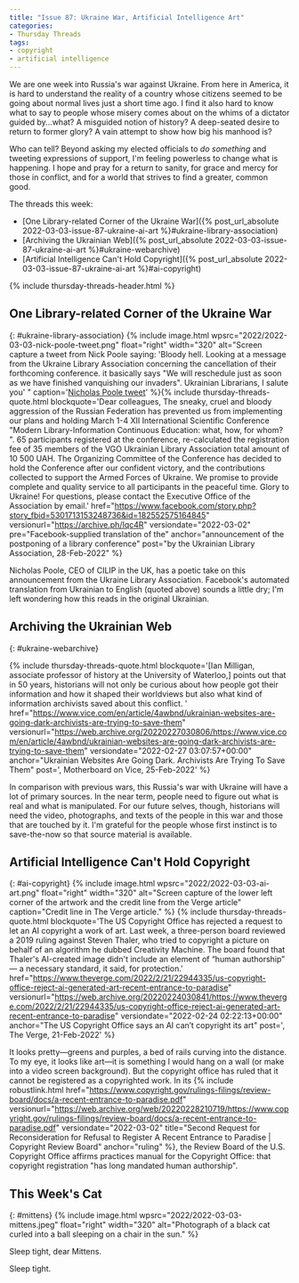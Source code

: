 ```yaml
---
title: "Issue 87: Ukraine War, Artificial Intelligence Art"
categories:
- Thursday Threads
tags:
- copyright
- artificial intelligence
---
```

We are one week into Russia's war against Ukraine. 
From here in America, it is hard to understand the reality of a country whose citizens seemed to be going about normal lives just a short time ago. 
I find it also hard to know what to say to people whose misery comes about on the whims of a dictator guided by...what? 
A misguided notion of history? 
A deep-seated desire to return to former glory? 
A vain attempt to show how big his manhood is? 

Who can tell? 
Beyond asking my elected officials to *do something* and tweeting expressions of support, I'm feeling powerless to change what is happening. 
I hope and pray for a return to sanity, for grace and mercy for those in conflict, and for a world that strives to find a greater, common good.

The threads this week:

* [One Library-related Corner of the Ukraine War]({% post_url_absolute 2022-03-03-issue-87-ukraine-ai-art %}#ukraine-library-association)
* [Archiving the Ukrainian Web]({% post_url_absolute 2022-03-03-issue-87-ukraine-ai-art %}#ukraine-webarchive)
* [Artificial Intelligence Can't Hold Copyright]({% post_url_absolute 2022-03-03-issue-87-ukraine-ai-art %}#ai-copyright)

{% include thursday-threads-header.html %}

## One Library-related Corner of the Ukraine War
{: #ukraine-library-association}
{% include image.html wpsrc="2022/2022-03-03-nick-poole-tweet.png" float="right" width="320" alt="Screen capture a tweet from Nick Poole saying: 'Bloody hell. Looking at a message from the Ukraine Library Association concerning the cancellation of their forthcoming conference. it basically says &quot;We will reschedule just as soon as we have finished vanquishing our invaders&quot;. Ukrainian Librarians, I salute you' " caption='<a href="https://twitter.com/NickPoole1/status/1498309449169178634" data-versiondate="2022-03-02">Nicholas Poole tweet</a>' %}{% include thursday-threads-quote.html
blockquote='Dear colleagues,
The sneaky, cruel and bloody aggression of the Russian Federation has prevented us from implementing our plans and holding March 1-4 XII International Scientific Conference "Modern Library-Information Continuous Education: what, how, for whom? ".
65 participants registered at the conference, re-calculated the registration fee of 35 members of the VGO Ukrainian Library Association total amount of 10 500 UAH.
The Organizing Committee of the Conference has decided to hold the Conference after our confident victory, and the contributions collected to support the Armed Forces of Ukraine.
We promise to provide complete and quality service to all participants in the peaceful time.
Glory to Ukraine!
For questions, please contact the Executive Office of the Association by email.'
href="https://www.facebook.com/story.php?story_fbid=5301713153248736&id=182552575164845"
versionurl="https://archive.ph/Iqc4R"
versiondate="2022-03-02"
pre="Facebook-supplied translation of the"
anchor="announcement of the postponing of a library conference"
post="by the Ukrainian Library Association, 28-Feb-2022"
%}

Nicholas Poole, CEO of CILIP in the UK, has a poetic take on this announcement from the Ukraine Library Association. 
Facebook's automated translation from Ukrainian to English (quoted above) sounds a little dry; I'm left wondering how this reads in the original Ukrainian.


## Archiving the Ukrainian Web
{: #ukraine-webarchive}

{% include thursday-threads-quote.html
blockquote='[Ian Milligan, associate professor of history at the University of Waterloo,] points out that in 50 years, historians will not only be curious about how people got their information and how it shaped their worldviews but also what kind of information archivists saved about this conflict. '
href="https://www.vice.com/en/article/4awbnd/ukrainian-websites-are-going-dark-archivists-are-trying-to-save-them"
versionurl="https://web.archive.org/20220227030806/https://www.vice.com/en/article/4awbnd/ukrainian-websites-are-going-dark-archivists-are-trying-to-save-them"
versiondate="2022-02-27 03:07:57+00:00"
anchor="Ukrainian Websites Are Going Dark. Archivists Are Trying To Save Them"
post=', Motherboard on Vice, 25-Feb-2022'
%}

In comparison with previous wars, this Russia's war with Ukraine will have a lot of primary sources. 
In the near term, people need to figure out what is real and what is manipulated. 
For our future selves, though, historians will need the video, photographs, and texts of the people in this war and those that are touched by it. 
I'm grateful for the people whose first instinct is to save-the-now so that source material is available.

## Artificial Intelligence Can't Hold Copyright
{: #ai-copyright}
{% include image.html wpsrc="2022/2022-03-03-ai-art.png" float="right" width="320" alt="Screen capture of the lower left corner of the artwork and the credit line from the Verge article" caption="Credit line in The Verge article." %} {% include thursday-threads-quote.html
blockquote='The US Copyright Office has rejected a request to let an AI copyright a work of art. Last week, a three-person board reviewed a 2019 ruling against Steven Thaler, who tried to copyright a picture on behalf of an algorithm he dubbed Creativity Machine. The board found that Thaler&#039;s AI-created image didn&#039;t include an element of “human authorship” — a necessary standard, it said, for protection.'
href="https://www.theverge.com/2022/2/21/22944335/us-copyright-office-reject-ai-generated-art-recent-entrance-to-paradise"
versionurl="https://web.archive.org/20220224030841/https://www.theverge.com/2022/2/21/22944335/us-copyright-office-reject-ai-generated-art-recent-entrance-to-paradise"
versiondate="2022-02-24 02:22:13+00:00"
anchor="The US Copyright Office says an AI can’t copyright its art"
post=', The Verge, 21-Feb-2022'
%}

It looks pretty—greens and purples, a bed of rails curving into the distance. 
To my eye, it looks like art—it is something I would hang on a  wall (or make into a video screen background). 
But the copyright office has ruled that it cannot be registered as a copyrighted work. 
In its {% include robustlink.html href="https://www.copyright.gov/rulings-filings/review-board/docs/a-recent-entrance-to-paradise.pdf" versionurl="https://web.archive.org/web/20220228210719/https://www.copyright.gov/rulings-filings/review-board/docs/a-recent-entrance-to-paradise.pdf" versiondate="2022-03-02" title="Second Request for Reconsideration for Refusal to Register A Recent
Entrance to Paradise  | Copyright Review Board" anchor="ruling" %}, the Review Board of the U.S. Copyright Office affirms practices manual for the Copyright Office: that copyright registration "has long mandated human authorship". 


## This Week's Cat
{: #mittens}
{% include image.html wpsrc="2022/2022-03-03-mittens.jpeg" float="right" width="320" alt="Photograph of a black cat curled into a ball sleeping on a chair in the sun." %} 

Sleep tight, dear Mittens.

Sleep tight.